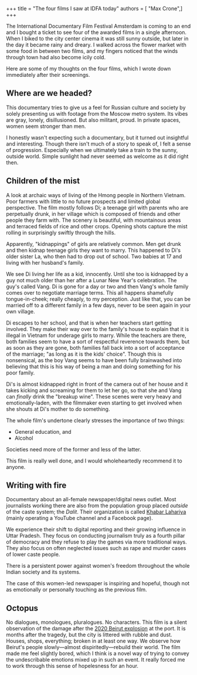 +++
title = "The four films I saw at IDFA today"
authors = [ "Max Crone",]
+++


The International Documentary Film Festival Amsterdam is coming to an end and I bought a ticket to see four of the awarded films in a single afternoon. When I biked to the city center cinema it was still sunny  outside, but later in the day it became rainy and dreary. I walked across the flower market with some food in between two films, and my fingers noticed that the winds through town had also become icily cold.

Here are some of my thoughts on the four films, which I wrote down immediately after their screenings.

## Where are we headed?

This documentary tries to give us a feel for Russian culture and society by solely presenting us with footage from the Moscow metro system. Its vibes are gray, lonely, disillusioned. But also militant, proud. In private spaces, women seem stronger than men.

I honestly wasn't expecting such a documentary, but it turned out insightful and interesting. Though there isn't much of a story to speak of, I felt a sense of progression. Especially when we ultimately take a train to the sunny, outside world. Simple sunlight had never seemed as welcome as it did right then.

## Children of the mist

A look at archaic ways of living of the Hmong people in Northern Vietnam. Poor farmers with little to no future prospects and limited global perspective. The film mostly follows Di; a teenage girl with parents who are perpetually drunk, in her village which is composed of friends and other people they farm with. The scenery is beautiful, with mountainous areas and terraced fields of rice and other crops. Opening shots capture the mist rolling in surprisingly swiftly through the hills.

Apparently, "kidnappings" of girls are relatively common. Men get drunk and then kidnap teenage girls they want to marry. This happened to Di's older sister La, who then had to drop out of school. Two babies at 17 and living with her husband's family.

We see Di living her life as a kid, innocently. Until she too is kidnapped by a guy not much older than her after a Lunar New Year's celebration. The guy's called Vang. Di is gone for a day or two and then Vang's whole family comes over to negotiate marriage terms. This all happens shamefully tongue-in-cheek; really cheaply, to my perception. Just like that, you can be married off to a different family in a few days, never to be seen again in your own village.

Di escapes to her school, and that is when her teachers start getting involved. They make their way over to the family's house to explain that it is illegal in Vietnam for underage girls to marry. While the teachers are there, both families seem to have a sort of respectful reverence towards them, but as soon as they are gone, both families fall back into a sort of acceptance of the marriage; "as long as it is the kids' choice". Though this is nonsensical, as the boy Vang seems to have been fully brainwashed into believing that this is his way of being a man and doing something for his poor family.

Di's is almost kidnapped right in front of the camera out of her house and it takes kicking and screaming for them to let her go, so that she and Vang can *finally* drink the "breakup wine". These scenes were very heavy and emotionally-laden, with the filmmaker even starting to get involved when she shouts at Di's mother to do something.

The whole film's undertone clearly stresses the importance of two things:

- General education, and
- Alcohol

Societies need more of the former and less of the latter.

This film is really well done, and I would wholeheartedly recommend it to anyone.

## Writing with fire

Documentary about an all-female newspaper/digital news outlet. Most journalists working there are also from the population group placed *outside* of the caste system; the *Dalit*. Their organization is called [Khabar Lahariya](https://www.youtube.com/c/KhabarLahariyaDigital/videos) (mainly operating a YouTube channel and a Facebook page).

We experience their shift to digital reporting and their growing influence in Uttar Pradesh. They focus on conducting journalism truly as a fourth pillar of democracy and they refuse to play the games via more traditional ways. They also focus on often neglected issues such as rape and murder cases of lower caste people.

There is a persistent power against women's freedom throughout the whole Indian society and its systems.

The case of this women-led newspaper is inspiring and hopeful, though not as emotionally or personally touching as the previous film.

## Octopus

No dialogues, monologues, pluralogues. No characters. This film is a silent observation of the damage after the [2020 Beirut explosion](https://en.wikipedia.org/wiki/2020_Beirut_explosion) at the port. It is months after the tragedy, but the city is littered with rubble and dust. Houses, shops, everything; broken in at least one way. We observe how Beirut's people slowly—almost dispiritedly—rebuild their world. The film made me feel slightly bored, which I think is a novel way of trying to convey the undescribable emotions mixed up in such an event. It really forced me to work through this sense of hopelesness for an hour.

